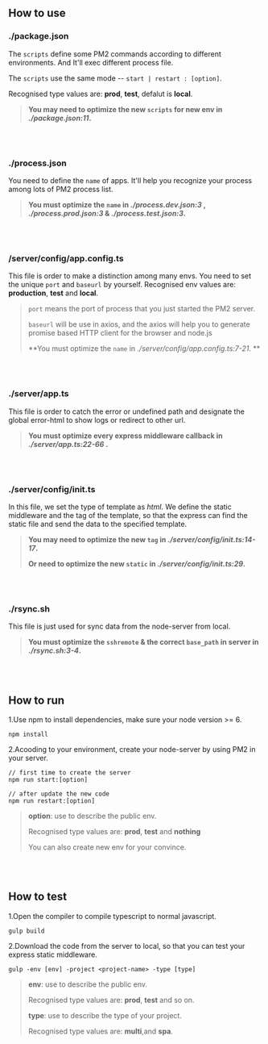 ## How to use
### ./package.json
The `scripts` define some PM2 commands according to different environments. And It'll exec different process file.

The `scripts` use the same mode -- `start | restart : [option]`.

Recognised type values are: **prod**, **test**, defalut is **local**.

> **You may need to optimize the new `scripts` for new env in *./package.json:11*.**


<br/><br/>
### ./process.json
You need to define the `name` of apps.
 It'll help you recognize your process among lots of PM2 process list.

> **You must optimize the `name` in *./process.dev.json:3* ,  *./process.prod.json:3*  & *./process.test.json:3*.**


<br/><br/>
### /server/config/app.config.ts
This file is order to make a distinction among many envs.
You need to set the unique `port` and `baseurl` by yourself.
Recognised env values are: **production**, **test** and **local**.



> `port` means the port of process that you just started the PM2 server.
> 
> `baseurl` will be use in axios, and the axios will help you to generate promise based HTTP client for the browser and node.js
>
> **You must optimize the `name` in *./server/config/app.config.ts:7-21*. **


<br/><br/>
### ./server/app.ts
This file is order to catch the error or undefined path and designate the global error-html to show logs or redirect to other url.

> **You must optimize every express middleware callback in *./server/app.ts:22-66* .**


<br/><br/>
### ./server/config/init.ts
In this file, we set the type of template as *html*.
We define the static middleware and the tag of the template, so that the express can find the static file and send the data to the specified template.

> **You may need to optimize the new `tag` in *./server/config/init.ts:14-17*.**
> 
> **Or need to optimize the new `static` in *./server/config/init.ts:29*.**


<br/><br/>
### ./rsync.sh
This file is just used for sync data from the node-server from local.

> **You must optimize the `sshremote` & the correct `base_path` in server in *./rsync.sh:3-4*.**


<br/><br/>
## How to run
1.Use npm to install dependencies, make sure your node version >= 6.
```
npm install
```



2.Acooding to your environment, create your node-server by using PM2 in your server.
```
// first time to create the server 
npm run start:[option]

// after update the new code
npm run restart:[option]
```

> **option**: use to describe the public env.
> 
> Recognised type values are: **prod**, **test** and **nothing**
>
> You can also create new env for your convince.


<br/><br/>
## How to test
1.Open the compiler to compile typescript to normal javascript.
```
gulp build
```



2.Download the code from the server to local, so that you can test your express static middleware.
```
gulp -env [env] -project <project-name> -type [type]
```
> **env**: use to describe the public env.
> 
> Recognised type values are: **prod**, **test** and so on.
>
> **type**: use to describe the type of your project.
> 
> Recognised type values are: **multi**,and **spa**.